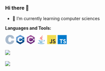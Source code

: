 ### Hi there 👋

- 🌱 I’m currently learning computer sciences

**Languages and Tools:**

<code><img height="30" src="https://raw.githubusercontent.com/devicons/devicon/40cd6bc89a299dc50ac289f8e3b071d0dff49d9c/icons/c/c-original.svg"></code>
<code><img height="30" src="https://raw.githubusercontent.com/devicons/devicon/40cd6bc89a299dc50ac289f8e3b071d0dff49d9c/icons/cplusplus/cplusplus-original.svg"></code>
<code><img height="30" src="https://raw.githubusercontent.com/devicons/devicon/40cd6bc89a299dc50ac289f8e3b071d0dff49d9c/icons/csharp/csharp-original.svg"></code>
<code><img height="30" src="https://raw.githubusercontent.com/devicons/devicon/40cd6bc89a299dc50ac289f8e3b071d0dff49d9c/icons/java/java-original.svg"></code>
<code><img height="30" src="https://raw.githubusercontent.com/devicons/devicon/40cd6bc89a299dc50ac289f8e3b071d0dff49d9c/icons/javascript/javascript-original.svg"></code>
<code><img height="30" src="https://raw.githubusercontent.com/devicons/devicon/40cd6bc89a299dc50ac289f8e3b071d0dff49d9c/icons/typescript/typescript-original.svg"></code>

<div>
  <a href="https://github.com/sxsw1029">
    <img align="center" src="https://github-readme-stats.vercel.app/api/top-langs/?username=sxsw1029&layout=compact">
  </a>
</div>

<br>

<div>
  <a href="https://github.com/sxsw1029">
    <img align="center" src="https://github-readme-stats.vercel.app/api/?username=sxsw1029&show_icons=true&title_color=fff&icon_color=79ff97&text_color=9f9f9f&bg_color=151515">
  </a>
</div>
